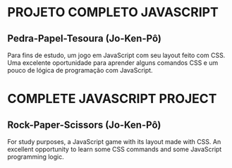 # PROJETO COMPLETO JAVASCRIPT
## Pedra-Papel-Tesoura (Jo-Ken-Pô)

Para fins de estudo, um jogo em JavaScript com seu layout feito com CSS.
Uma excelente oportunidade para aprender alguns comandos CSS e um pouco de lógica de programação com JavaScript.

# COMPLETE JAVASCRIPT PROJECT
## Rock-Paper-Scissors (Jo-Ken-Pô)

For study purposes, a JavaScript game with its layout made with CSS.
An excellent opportunity to learn some CSS commands and some JavaScript programming logic.
